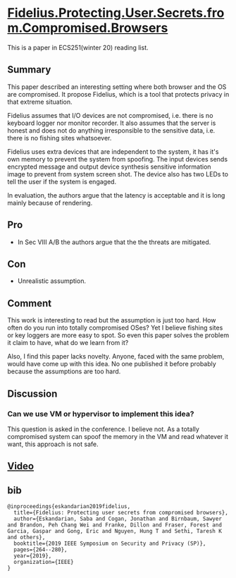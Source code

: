 # [Fidelius.Protecting.User.Secrets.from.Compromised.Browsers](https://trouge.net/papers/fidelius_2018.pdf)

This is a paper in ECS251(winter 20) reading list.

## Summary

This paper described an interesting setting where both browser and the OS are compromised. 
It propose Fidelius, which is a tool that protects privacy in that extreme situation.

Fidelius assumes that I/O devices are not compromised, i.e. there is no keyboard logger nor monitor recorder.
It also assumes that the server is honest and does not do anything irresponsible to the sensitive data, i.e. there is no fishing sites whatsoever.

Fidelius uses extra devices that are independent to the system, it has it's own memory to prevent the system from spoofing.
The input devices sends encrypted message and output device synthesis sensitive information image to prevent from system screen shot.
The device also has two LEDs to tell the user if the system is engaged.

In evaluation, the authors argue that the latency is acceptable and it is long mainly because of rendering.

## Pro

- In Sec VIII A/B the authors argue that the the threats are mitigated.

## Con

- Unrealistic assumption. 

## Comment

This work is interesting to read but the assumption is just too hard. 
How often do you run into totally compromised OSes? 
Yet I believe fishing sites or key loggers are more easy to spot.
So even this paper solves the problem it claim to have, what do we learn from it?

Also, I find this paper lacks novelty.
Anyone, faced with the same problem, would have come up with this idea. 
No one published it before probably because the assumptions are too hard.

## Discussion

### Can we use VM or hypervisor to implement this idea? 

This question is asked in the conference. I believe not. 
As a totally compromised system can spoof the memory in the VM and read whatever it want, this approach is not safe.

## [Video](https://www.youtube.com/watch?v=Dr14zTNCHzU)

## bib
```
@inproceedings{eskandarian2019fidelius,
  title={Fidelius: Protecting user secrets from compromised browsers},
  author={Eskandarian, Saba and Cogan, Jonathan and Birnbaum, Sawyer and Brandon, Peh Chang Wei and Franke, Dillon and Fraser, Forest and Garcia, Gaspar and Gong, Eric and Nguyen, Hung T and Sethi, Taresh K and others},
  booktitle={2019 IEEE Symposium on Security and Privacy (SP)},
  pages={264--280},
  year={2019},
  organization={IEEE}
}
```